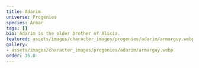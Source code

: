 ```yaml
---
title: Adarim
universe: Progenies
species: Armar
tags: []
bio: Adarim is the older brother of Alicia.
featured: assets/images/character_images/progenies/adarim/armarguy.webp
gallery:
- assets/images/character_images/progenies/adarim/armarguy.webp
order: 36.0
---
```

